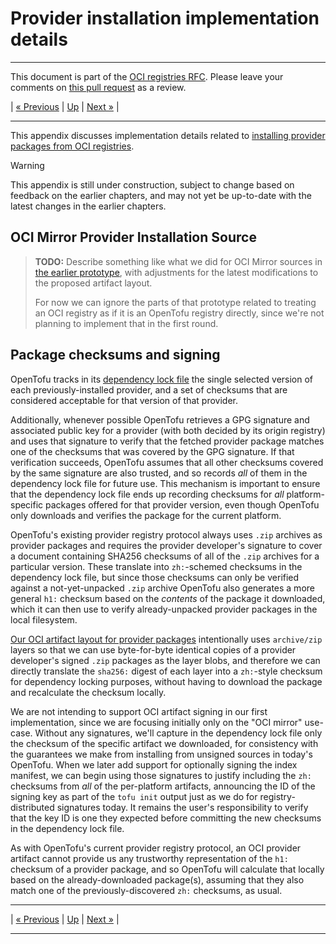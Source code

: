 # Provider installation implementation details

---

This document is part of the [OCI registries RFC](../20241206-oci-registries.md). Please leave your comments on [this pull request](https://github.com/opentofu/opentofu/pull/2163) as a review.

| [« Previous](9-auth-implementation-details.md) | [Up](../20241206-oci-registries.md) | [Next »](11-module-implementation-details.md) |

---

This appendix discusses implementation details related to [installing provider packages from OCI registries](5-providers.md).

> [!WARNING]
> This appendix is still under construction, subject to change based on feedback on the earlier chapters, and may not yet be up-to-date with the latest changes in the earlier chapters.

## OCI Mirror Provider Installation Source

> **TODO:** Describe something like what we did for OCI Mirror sources in [the earlier prototype](https://github.com/opentofu/opentofu/pull/2170), with adjustments for the latest modifications to the proposed artifact layout.
>
> For now we can ignore the parts of that prototype related to treating an OCI registry as if it is an OpenTofu registry directly, since we're not planning to implement that in the first round.

## Package checksums and signing

OpenTofu tracks in its [dependency lock file](https://opentofu.org/docs/language/files/dependency-lock/) the single selected version of each previously-installed provider, and a set of checksums that are considered acceptable for that version of that provider.

Additionally, whenever possible OpenTofu retrieves a GPG signature and associated public key for a provider (with both decided by its origin registry) and uses that signature to verify that the fetched provider package matches one of the checksums that was covered by the GPG signature. If that verification succeeds, OpenTofu assumes that all other checksums covered by the same signature are also trusted, and so records _all_ of them in the dependency lock file for future use. This mechanism is important to ensure that the dependency lock file ends up recording checksums for _all_ platform-specific packages offered for that provider version, even though OpenTofu only downloads and verifies the package for the current platform.

OpenTofu's existing provider registry protocol always uses `.zip` archives as provider packages and requires the provider developer's signature to cover a document containing SHA256 checksums of all of the `.zip` archives for a particular version. These translate into `zh:`-schemed checksums in the dependency lock file, but since those checksums can only be verified against a not-yet-unpacked `.zip` archive OpenTofu also generates a more general `h1:` checksum based on the _contents_ of the package it downloaded, which it can then use to verify already-unpacked provider packages in the local filesystem.

[Our OCI artifact layout for provider packages](5-providers.md#storage-in-oci) intentionally uses `archive/zip` layers so that we can use byte-for-byte identical copies of a provider developer's signed `.zip` packages as the layer blobs, and therefore we can directly translate the `sha256:` digest of each layer into a `zh:`-style checksum for dependency locking purposes, without having to download the package and recalculate the checksum locally.

We are not intending to support OCI artifact signing in our first implementation, since we are focusing initially only on the "OCI mirror" use-case. Without any signatures, we'll capture in the dependency lock file only the checksum of the specific artifact we downloaded, for consistency with the guarantees we make from installing from unsigned sources in today's OpenTofu. When we later add support for optionally signing the index manifest, we can begin using those signatures to justify including the `zh:` checksums from _all_ of the per-platform artifacts, announcing the ID of the signing key as part of the `tofu init` output just as we do for registry-distributed signatures today. It remains the user's responsibility to verify that the key ID is one they expected before committing the new checksums in the dependency lock file.

As with OpenTofu's current provider registry protocol, an OCI provider artifact cannot provide us any trustworthy representation of the `h1:` checksum of a provider package, and so OpenTofu will calculate that locally based on the already-downloaded package(s), assuming that they also match one of the previously-discovered `zh:` checksums, as usual.

---

| [« Previous](9-auth-implementation-details.md) | [Up](../20241206-oci-registries.md) | [Next »](11-module-implementation-details.md) |

---
